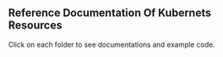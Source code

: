 ## Reference Documentation Of Kubernets Resources

Click on each folder to see documentations and example code.
